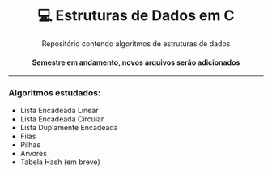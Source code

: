 <h1 align="center">💻 Estruturas de Dados em C </h1>

<p align="center">Repositório contendo algoritmos de estruturas de dados </p>

<h4 align="center">Semestre em andamento, novos arquivos serão adicionados</h4>

<hr>
  
###  Algoritmos estudados:
- Lista Encadeada Linear
- Lista Encadeada Circular
- Lista Duplamente Encadeada
- Filas
- Pilhas
- Arvores
- Tabela Hash (em breve)
